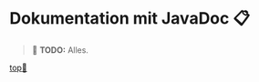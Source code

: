 # Dokumentation mit JavaDoc :clipboard:

> :construction: **TODO:** Alles.


<!-- Dieser Link sollte am Ende jeder Seite stehen! -->
<a class="top-link" href="#" title="Zum Anfang scrollen!">top:balloon:</a>